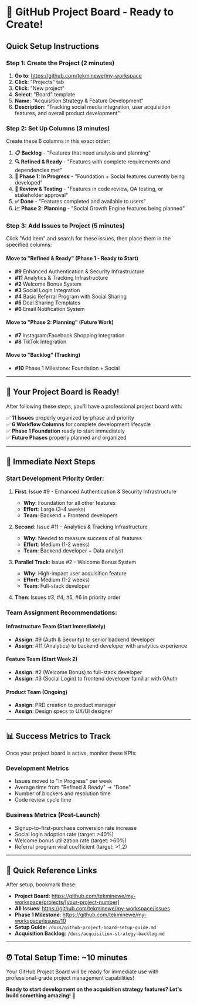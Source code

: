 # 🚀 GitHub Project Board - Ready to Create!

## **Quick Setup Instructions**

### **Step 1: Create the Project (2 minutes)**

1. **Go to**: https://github.com/tekminewe/my-workspace
2. **Click**: "Projects" tab
3. **Click**: "New project"
4. **Select**: "Board" template
5. **Name**: "Acquisition Strategy & Feature Development"
6. **Description**: "Tracking social media integration, user acquisition features, and overall product development"

### **Step 2: Set Up Columns (3 minutes)**

Create these 6 columns in this exact order:

1. **📋 Backlog** - "Features that need analysis and planning"
2. **🔍 Refined & Ready** - "Features with complete requirements and dependencies met"
3. **🚀 Phase 1: In Progress** - "Foundation + Social features currently being developed"
4. **👀 Review & Testing** - "Features in code review, QA testing, or stakeholder approval"
5. **✅ Done** - "Features completed and available to users"
6. **📈 Phase 2: Planning** - "Social Growth Engine features being planned"

### **Step 3: Add Issues to Project (5 minutes)**

Click "Add item" and search for these issues, then place them in the specified columns:

#### **Move to "Refined & Ready" (Phase 1 - Ready to Start)**

- **#9** Enhanced Authentication & Security Infrastructure
- **#11** Analytics & Tracking Infrastructure
- **#2** Welcome Bonus System
- **#3** Social Login Integration
- **#4** Basic Referral Program with Social Sharing
- **#5** Deal Sharing Templates
- **#6** Email Notification System

#### **Move to "Phase 2: Planning" (Future Work)**

- **#7** Instagram/Facebook Shopping Integration
- **#8** TikTok Integration

#### **Move to "Backlog" (Tracking)**

- **#10** Phase 1 Milestone: Foundation + Social

---

## **🎯 Your Project Board is Ready!**

After following these steps, you'll have a professional project board with:

✅ **11 Issues** properly organized by phase and priority  
✅ **6 Workflow Columns** for complete development lifecycle  
✅ **Phase 1 Foundation** ready to start immediately  
✅ **Future Phases** properly planned and organized

---

## **🚀 Immediate Next Steps**

### **Start Development Priority Order:**

1. **First**: Issue #9 - Enhanced Authentication & Security Infrastructure

   - **Why**: Foundation for all other features
   - **Effort**: Large (3-4 weeks)
   - **Team**: Backend + Frontend developers

2. **Second**: Issue #11 - Analytics & Tracking Infrastructure

   - **Why**: Needed to measure success of all features
   - **Effort**: Medium (1-2 weeks)
   - **Team**: Backend developer + Data analyst

3. **Parallel Track**: Issue #2 - Welcome Bonus System

   - **Why**: High-impact user acquisition feature
   - **Effort**: Medium (1-2 weeks)
   - **Team**: Full-stack developer

4. **Then**: Issues #3, #4, #5, #6 in priority order

### **Team Assignment Recommendations:**

#### **Infrastructure Team (Start Immediately)**

- **Assign**: #9 (Auth & Security) to senior backend developer
- **Assign**: #11 (Analytics) to backend developer with analytics experience

#### **Feature Team (Start Week 2)**

- **Assign**: #2 (Welcome Bonus) to full-stack developer
- **Assign**: #3 (Social Login) to frontend developer familiar with OAuth

#### **Product Team (Ongoing)**

- **Assign**: PRD creation to product manager
- **Assign**: Design specs to UX/UI designer

---

## **📊 Success Metrics to Track**

Once your project board is active, monitor these KPIs:

### **Development Metrics**

- Issues moved to "In Progress" per week
- Average time from "Refined & Ready" → "Done"
- Number of blockers and resolution time
- Code review cycle time

### **Business Metrics (Post-Launch)**

- Signup-to-first-purchase conversion rate increase
- Social login adoption rate (target: >40%)
- Welcome bonus utilization rate (target: >60%)
- Referral program viral coefficient (target: >1.2)

---

## **🔗 Quick Reference Links**

After setup, bookmark these:

- **Project Board**: https://github.com/tekminewe/my-workspace/projects/[your-project-number]
- **All Issues**: https://github.com/tekminewe/my-workspace/issues
- **Phase 1 Milestone**: https://github.com/tekminewe/my-workspace/issues/10
- **Setup Guide**: `/docs/github-project-board-setup-guide.md`
- **Acquisition Backlog**: `/docs/acquisition-strategy-backlog.md`

---

## **⏰ Total Setup Time: ~10 minutes**

Your GitHub Project Board will be ready for immediate use with professional-grade project management capabilities!

**Ready to start development on the acquisition strategy features? Let's build something amazing! 🎉**
